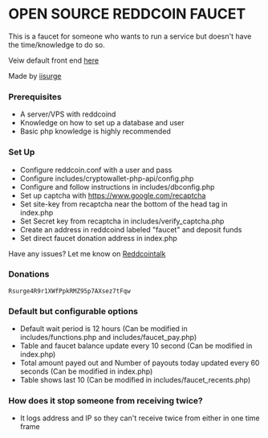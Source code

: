 # OPEN SOURCE REDDCOIN FAUCET #

This is a faucet for someone who wants to run a service but doesn't have the time/knowledge to do so. 

Veiw default front end  [here](http://reddhead-devs.github.io/Reddcoin-faucet/example.html)


Made by [iisurge](https://github.com/iisurge)


### Prerequisites ###

* A server/VPS with reddcoind
* Knowledge on how to set up a database and user
* Basic php knowledge is highly recommended


### Set Up ###

* Configure reddcoin.conf with a user and pass
* Configure includes/cryptowallet-php-api/config.php
* Configure and follow instructions in includes/dbconfig.php
* Set up captcha with https://www.google.com/recaptcha
* Set site-key from recaptcha near the bottom of the head tag in index.php
* Set Secret key from recaptcha in includes/verify_captcha.php
* Create an address in reddcoind labeled "faucet" and deposit funds
* Set direct faucet donation address in index.php

Have any issues? Let me know on [Reddcointalk](https://www.reddcointalk.org/user/iisurge)

### Donations ###

    Rsurge4R9r1XWfPpkRMZ95p7AXsez7tFqw

### Default but configurable options ###

* Default wait period is 12 hours (Can be modified in includes/functions.php and includes/faucet_pay.php)
* Table and faucet balance update every 10 second (Can be modified in index.php)
* Total amount payed out and Number of payouts today updated every 60 seconds (Can be modified in index.php)
* Table shows last 10 (Can be modified in includes/faucet_recents.php)

### How does it stop someone from receiving twice? ###

* It logs address and IP so they can't receive twice from either in one time frame
